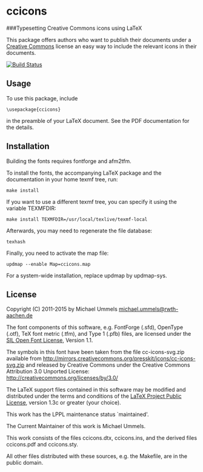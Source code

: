 # ccicons
###Typesetting Creative Commons icons using LaTeX

This package offers authors who want to publish their documents under
a [Creative Commons][CC] license an easy way to include the relevant icons
in their documents.

[![Build Status](https://travis-ci.org/ummels/ccicons.svg?branch=master)](https://travis-ci.org/ummels/ccicons)

[CC]: http://creativecommons.org

## Usage

To use this package, include

    \usepackage{ccicons}

in the preamble of your LaTeX document. See the PDF documentation for
the details.

## Installation

Building the fonts requires fontforge and afm2tfm.

To install the fonts, the accompanying LaTeX package and the documentation in
your home texmf tree, run:

    make install

If you want to use a different texmf tree, you can specify it using the
variable TEXMFDIR:

    make install TEXMFDIR=/usr/local/texlive/texmf-local

Afterwards, you may need to regenerate the file database:

    texhash

Finally, you need to activate the map file:

    updmap --enable Map=ccicons.map

For a system-wide installation, replace updmap by updmap-sys.

## License

Copyright (C) 2011-2015 by Michael Ummels <michael.ummels@rwth-aachen.de>

The font components of this software, e.g. FontForge (.sfd), OpenType (.otf),
TeX font metric (.tfm), and Type 1 (.pfb) files, are licensed under the
[SIL Open Font License][OFL], Version 1.1.

[OFL]: http://scripts.sil.org/OFL

The symbols in this font have been taken from the file cc-icons-svg.zip
available from
<http://mirrors.creativecommons.org/presskit/icons/cc-icons-svg.zip>
and released by Creative Commons under the Creative Commons Attribution
3.0 Unported License: <http://creativecommons.org/licenses/by/3.0/>

The LaTeX support files contained in this software may be modified and
distributed under the terms and conditions of the
[LaTeX Project Public License][LPPL], version 1.3c or greater (your choice).

[LPPL]: http://www.latex-project.org/lppl/

This work has the LPPL maintenance status `maintained'.

The Current Maintainer of this work is Michael Ummels.

This work consists of the files ccicons.dtx, ccicons.ins,
and the derived files ccicons.pdf and ccicons.sty.

All other files distributed with these sources, e.g. the Makefile,
are in the public domain.

